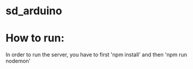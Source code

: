 # sd_arduino

# How to run:
In order to run the server, you have to first 'npm install' and then 'npm run nodemon'